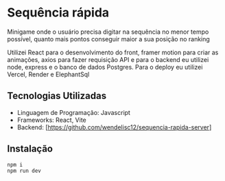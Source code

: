 # Sequência rápida

Minigame onde o usuário precisa digitar na sequência no menor tempo possível, quanto mais pontos conseguir maior a sua posição no ranking

Utilizei React para o desenvolvimento do front, framer motion para criar as animações, axios para fazer requisição API e para o backend eu utilizei node, express e o banco de dados Postgres. Para o deploy eu utilizei Vercel, Render e ElephantSql

## Tecnologias Utilizadas

- Linguagem de Programação: Javascript
- Frameworks: React, Vite
- Backend: [https://github.com/wendelisc12/sequencia-rapida-server]

## Instalação
```shell
npm i
npm run dev

